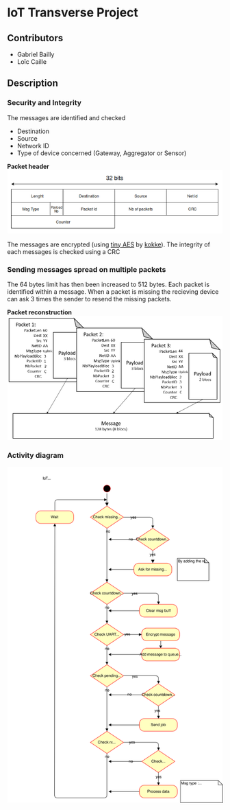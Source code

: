 # IoT Transverse Project

## Contributors
* Gabriel Bailly
* Loïc Caille

## Description

### Security and Integrity
The messages are identified and checked
* Destination
* Source
* Network ID
* Type of device concerned (Gateway, Aggregator or Sensor)

**Packet header**  
![header](https://raw.githubusercontent.com/Thylinkrow/IoT_Projet_Transverse/master/header.png)

The messages are encrypted (using [tiny AES](https://github.com/kokke/tiny-AES-c) by [kokke](https://github.com/kokke)).
The integrity of each messages is checked using a CRC

### Sending messages spread on multiple packets
The 64 bytes limit has then been increased to 512 bytes.
Each packet is identified within a message.
When a packet is missing the recieving device can ask 3 times the sender to resend the missing packets.

**Packet reconstruction**  
![packet](https://raw.githubusercontent.com/Thylinkrow/IoT_Projet_Transverse/master/packet.png)

### Activity diagram
![activity diagram](https://raw.githubusercontent.com/Thylinkrow/IoT_Projet_Transverse/master/IoT_Activity_Diagram.svg)
